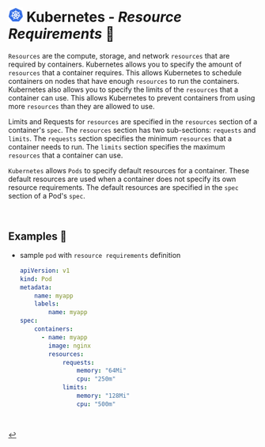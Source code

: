 # <img src="../../00-resources/img/k8s.png" width="30px"> **Kubernetes** - ***Resource Requirements*** 💾

`Resources` are the compute, storage, and network `resources` that are required by containers. Kubernetes allows you to specify the amount of `resources` that a container requires. This allows Kubernetes to schedule containers on nodes that have enough `resources` to run the containers. Kubernetes also allows you to specify the limits of the `resources` that a container can use. This allows Kubernetes to prevent containers from using more `resources` than they are allowed to use.

Limits and Requests for `resources` are specified in the `resources` section of a container's `spec`. The `resources` section has two sub-sections: `requests` and `limits`. The `requests` section specifies the minimum `resources` that a container needs to run. The `limits` section specifies the maximum `resources` that a container can use.

`Kubernetes` allows `Pods` to specify default resources for a container. These default resources are used when a container does not specify its own resource requirements. The default resources are specified in the `spec` section of a Pod's `spec`.

<br />

## **Examples** 🧩

* sample `pod` with `resource requirements` definition

    ```yaml
    apiVersion: v1
    kind: Pod
    metadata:
        name: myapp
        labels:
            name: myapp
    spec:
        containers:
          - name: myapp
            image: nginx
            resources:
                requests:
                    memory: "64Mi"
                    cpu: "250m"
                limits:
                    memory: "128Mi"
                    cpu: "500m"
    ```

<br>

[↩️](../README.md)
